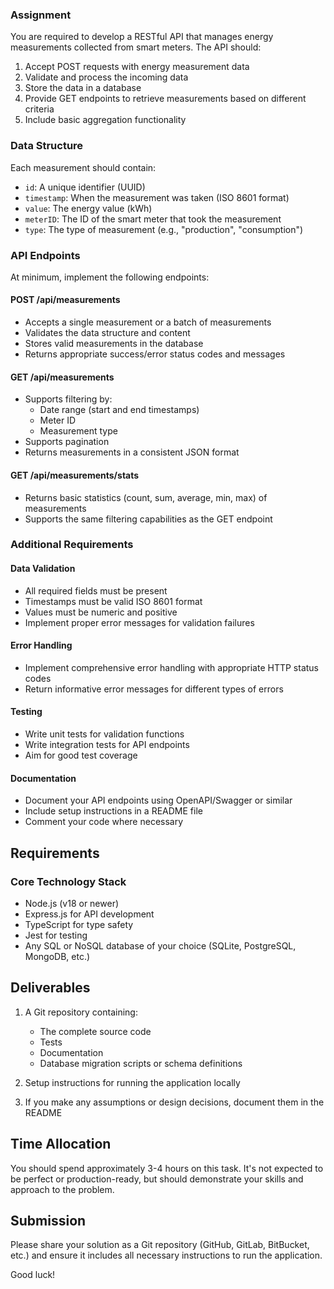### Assignment

You are required to develop a RESTful API that manages energy measurements collected from smart meters. The API should:

1. Accept POST requests with energy measurement data
2. Validate and process the incoming data
3. Store the data in a database
4. Provide GET endpoints to retrieve measurements based on different criteria
5. Include basic aggregation functionality

### Data Structure

Each measurement should contain:
- `id`: A unique identifier (UUID)
- `timestamp`: When the measurement was taken (ISO 8601 format)
- `value`: The energy value (kWh)
- `meterID`: The ID of the smart meter that took the measurement
- `type`: The type of measurement (e.g., "production", "consumption")

### API Endpoints

At minimum, implement the following endpoints:

#### POST /api/measurements
- Accepts a single measurement or a batch of measurements
- Validates the data structure and content
- Stores valid measurements in the database
- Returns appropriate success/error status codes and messages

#### GET /api/measurements
- Supports filtering by:
  - Date range (start and end timestamps)
  - Meter ID
  - Measurement type
- Supports pagination
- Returns measurements in a consistent JSON format

#### GET /api/measurements/stats
- Returns basic statistics (count, sum, average, min, max) of measurements
- Supports the same filtering capabilities as the GET endpoint

### Additional Requirements

#### Data Validation
- All required fields must be present
- Timestamps must be valid ISO 8601 format
- Values must be numeric and positive
- Implement proper error messages for validation failures

#### Error Handling
- Implement comprehensive error handling with appropriate HTTP status codes
- Return informative error messages for different types of errors

#### Testing
- Write unit tests for validation functions
- Write integration tests for API endpoints
- Aim for good test coverage

#### Documentation
- Document your API endpoints using OpenAPI/Swagger or similar
- Include setup instructions in a README file
- Comment your code where necessary

## Requirements

### Core Technology Stack
- Node.js (v18 or newer)
- Express.js for API development
- TypeScript for type safety
- Jest for testing
- Any SQL or NoSQL database of your choice (SQLite, PostgreSQL, MongoDB, etc.)

## Deliverables

1. A Git repository containing:
   - The complete source code
   - Tests
   - Documentation
   - Database migration scripts or schema definitions

2. Setup instructions for running the application locally

3. If you make any assumptions or design decisions, document them in the README

## Time Allocation

You should spend approximately 3-4 hours on this task. It's not expected to be perfect or production-ready, but should demonstrate your skills and approach to the problem.

## Submission

Please share your solution as a Git repository (GitHub, GitLab, BitBucket, etc.) and ensure it includes all necessary instructions to run the application.

Good luck!